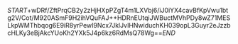 $START$+wDRf/ZftPrqCB2y2zHjHXpPZgT4m1LXVbj6/iJ0iYX4cavBfKpVwu1btg2V/Cot/M920ASmF9H2ihVQuFAJ++HDRnEUtqiJWBuctMVhPDy8wZ71MESLkpWMThbqog6E9iR8yrPewI9Ncx7JklJvIHNwiduchKH039opL3Guyr2eJzzbcHLKy3eBjAkcYUoKh2YXk5J4p6kz6RdMsQ78Wg==$END$